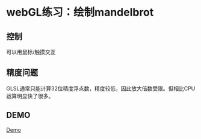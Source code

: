 # webGL练习：绘制mandelbrot

## 控制

可以用鼠标/触摸交互

## 精度问题

GLSL通常只能计算32位精度浮点数，精度较低，因此放大倍数受限。但相比CPU运算明显快了很多。

## DEMO

[Demo](https://bumprat.github.io/webgl-mandelbrot/)